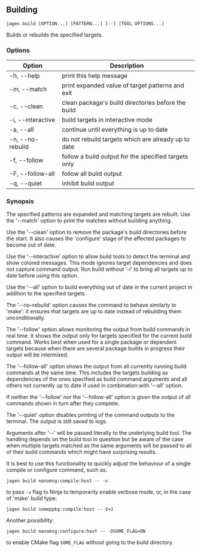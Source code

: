 ## Building

`jagen build [OPTION...] [PATTERN...] [--] [TOOL OPTIONS...]`

Builds or rebuilds the specified targets.

### Options

Option             | Description
-------------------|------------
-h, --help         | print this help message
-m, --match        | print expanded value of target patterns and exit
-c, --clean        | clean package's build directories before the build
-i, --interactive  | build targets in interactive mode
-a, --all          | continue until everything is up to date
-n, --no-rebuild   | do not rebuild targets which are already up to date
-f, --follow       | follow a build output for the specified targets only
-F, --follow-all   | follow all build output
-q, --quiet        | inhibit build output

### Synopsis

The specified patterns are expanded and matching targets are rebuilt. Use the
'--match' option to print the matches without building anything.

Use the '--clean' option to remove the package's build directories before the
start. It also causes the 'configure' stage of the affected packages to become
out of date.

Use the '--interactive' option to allow build tools to detect the terminal and
show colored messages. This mode ignores target dependencies and does not
capture command output. Run build without '-i' to bring all targets up to date
before using this option.

Use the '--all' option to build everything out of date in the current project in
addition to the specified targets.

The '--no-rebuild' option causes the command to behave similarly to 'make': it
ensures that targets are up to date instead of rebuilding them unconditionally.

The '--follow' option allows monitoring the output from build commands in real
time. It shows the output only for targets specified for the current build
command. Works best when used for a single package or dependent targets because
when there are several package builds in progress their output will be
intermixed.

The '--follow-all' option shows the output from all currently running build
commands at the same time. This includes the targets building as dependencies of
the ones specified as build command arguments and all others not currently up to
date if used in combination with '--all' option.

If neither the '--follow' nor the '--follow-all' option is given the output of
all commands shown in turn after they complete.

The '--quiet' option disables printing of the command outputs to the terminal.
The output is still saved to logs.

Arguments after '--' will be passed literally to the underlying build tool.  The
handling depends on the build tool in question but be aware of the case when
multiple targets matched as the same arguments will be passed to all of their
build commands which might have surprising results.

It is best to use this functionality to quickly adjust the behaviour of a
single compile or configure command, such as:

    jagen build nanomsg:compile:host -- -v

to pass `-v` flag to Ninja to temporarily enable verbose mode, or, in the case
of 'make' build type:

    jagen build someppkg:compile:host -- V=1

Another possibility:

    jagen build nanomsg:configure:host -- -DSOME_FLAG=ON

to enable CMake flag `SOME_FLAG` without going to the build directory.
